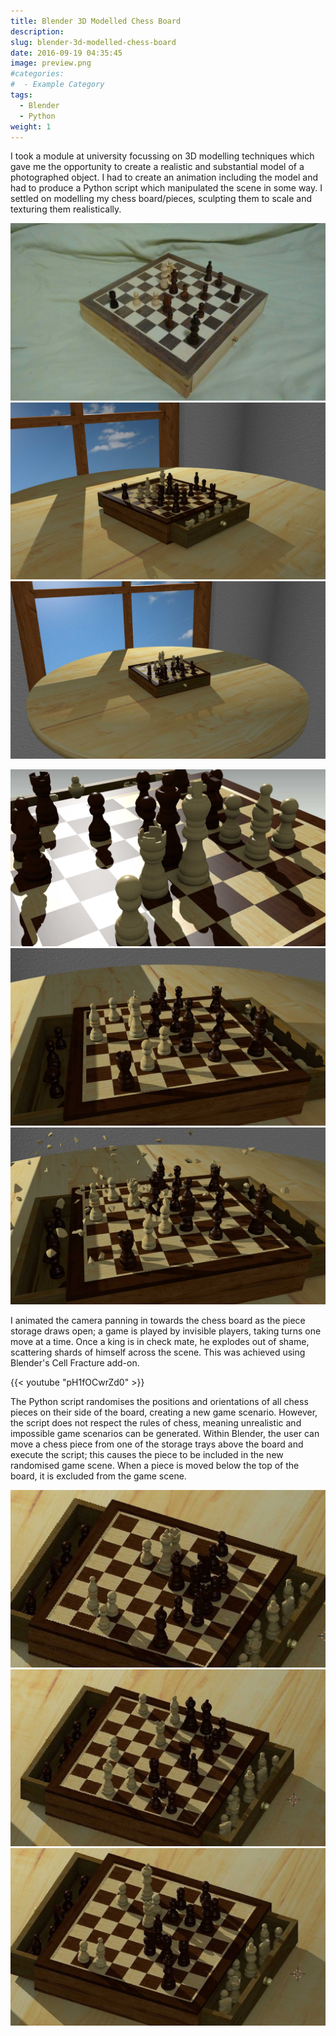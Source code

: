 ```yaml
---
title: Blender 3D Modelled Chess Board
description:
slug: blender-3d-modelled-chess-board
date: 2016-09-19 04:35:45
image: preview.png
#categories:
#  - Example Category
tags:
  - Blender
  - Python
weight: 1
---
```


I took a module at university focussing on 3D modelling techniques which gave me the opportunity to create a realistic
and substantial model of a photographed object. I had to create an animation including the model and had to produce a
Python script which manipulated the scene in some way. I settled on modelling my chess board/pieces, sculpting them to
scale and texturing them realistically.

![Original real life chess board photo](frame.jpg) ![Entire room scene with chess board](frame2.jpg) ![Entire room scene with chess board](frame3.jpg)

![Chess board model close up render](frame4.jpg) ![Chess board model close up render](frame5.jpg) ![Chess board model close up render with exploding king](frame6.jpg)

I animated the camera panning in towards the chess board as the piece storage draws open; a game is played by invisible
players, taking turns one move at a time. Once a king is in check mate, he explodes out of shame, scattering shards of
himself across the scene. This was achieved using Blender's Cell Fracture add-on.

{{< youtube "pH1fOCwrZd0" >}}

The Python script randomises the positions and orientations of all chess pieces on their side of the board, creating a
new game scenario. However, the script does not respect the rules of chess, meaning unrealistic and impossible game
scenarios can be generated. Within Blender, the user can move a chess piece from one of the storage trays above the
board and execute the script; this causes the piece to be included in the new randomised game scene. When a piece is
moved below the top of the board, it is excluded from the game scene.

![A game scene randomised by the Python script](frame7.jpg) ![A game scene randomised by the Python script](frame8.jpg) ![A game scene randomised by the Python script](frame9.jpg)